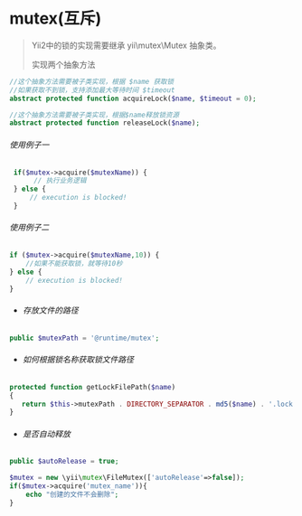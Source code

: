 # **mutex\(互斥\)**

> Yii2中的锁的实现需要继承 yii\mutex\Mutex 抽象类。
>
> 实现两个抽象方法

```php
//这个抽象方法需要被子类实现，根据 $name 获取锁
//如果获取不到锁，支持添加最大等待时间 $timeout
abstract protected function acquireLock($name, $timeout = 0);

//这个抽象方法需要被子类实现，根据$name释放锁资源
abstract protected function releaseLock($name);
```

###### 使用例子一

```php
 if($mutex->acquire($mutexName)) {
      // 执行业务逻辑
 } else {
     // execution is blocked!
 }
```

###### 使用例子二

```php
if ($mutex->acquire($mutexName,10)) {
    //如果不能获取锁，就等待10秒
} else {
    // execution is blocked!
}
```

* ###### 存放文件的路径

```php
public $mutexPath = '@runtime/mutex';
```

* ###### 如何根据锁名称获取锁文件路径

```php
protected function getLockFilePath($name)
{
   return $this->mutexPath . DIRECTORY_SEPARATOR . md5($name) . '.lock';
}
```

* ###### 是否自动释放

```php
public $autoRelease = true;
```

```php
$mutex = new \yii\mutex\FileMutex(['autoRelease'=>false]);
if($mutex->acquire('mutex_name')){
    echo "创建的文件不会删除";
}
```



